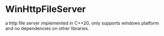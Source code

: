# WinHttpFileServer
a http file server implemented in C++20, only supports windows platform and no dependencies on other libraries.
